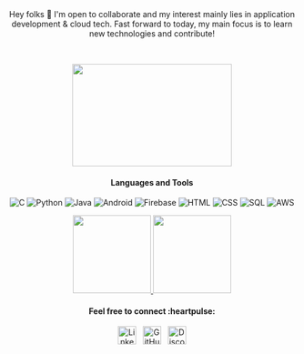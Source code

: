 <body>
  <div align="center">
Hey folks 👋 I'm open to collaborate and my interest mainly lies in application development & cloud tech. Fast forward to today, my main focus is to learn new technologies and contribute!
  </div>
  
 &nbsp;
  
 <div align="center">
 <img src="https://user-images.githubusercontent.com/43513353/189687385-38465c69-c64d-45ab-8813-00455a721b17.svg" width="280" height="180">
 <div>
   
<h4 align="center"> Languages and Tools </h4>
<div align="center">
  
![C](https://img.shields.io/badge/-C-000000?&logo=C)
![Python](https://img.shields.io/badge/-Python-000000?&logo=Python)
![Java](https://img.shields.io/badge/-Java-000000?&logo=Java&logoColor=007396)
![Android](https://img.shields.io/badge/-AndroidStudio-000000?&logo=Android)
![Firebase](https://img.shields.io/badge/-Firebase-000000?&logo=Firebase)
![HTML](https://img.shields.io/badge/-HTML-000000?&logo=HTML5)
![CSS](https://img.shields.io/badge/-CSS-000000?&logo=CSS3)
![SQL](https://img.shields.io/badge/-SQL-000000?&logo=MySQL)
![AWS](https://img.shields.io/badge/-AWS-000000?&logo=amazon-aws)
 
  <a href="https://ramyashreeshetty.github.io/">
  <img height="137px" src="https://github-readme-stats.vercel.app/api?username=ramyashreeshetty&hide_title=true&hide_border=true&show_icons=true&include_all_commits=true&count_private=true&line_height=21&text_color=fff&icon_color=000&bg_color=000&theme=graywhite" />
  <img height="137px" src="https://github-readme-stats.vercel.app/api/top-langs/?username=ramyashreeshetty&hide=html&hide_title=true&hide_border=true&layout=compact&langs_count=6&exclude_repo=comp426,Redventures-Movie-Quotes&text_color=fff&icon_color=fff&bg_color=000&theme=graywhite" />
  </a>
  
</div>
  
<h4 align="center">Feel free to connect :heartpulse: </h4>
<div align="center" padding="5px">
  
 <a href="https://www.linkedin.com/in/ramyashree-shetty/"><img alt="LinkedIn" height="32" width="32" src="https://img.icons8.com/ios/50/ffffff/linkedin-circled--v1.png"></a>&nbsp;&nbsp;
 <a href="https://github.com/ramyashreeshetty"><img alt="GitHub" height="32" width="32" src="https://img.icons8.com/ios-filled/50/ffffff/github.png"></a>&nbsp;&nbsp;
 <a href="https://discord.gg/6jz4SmUvWm"><img alt="Discord - Misaa#0148" title="Discord - Misaa#0148" height="32" width="32" src="https://img.icons8.com/ios/50/ffffff/discord-logo--v1.png"></a>

</body>
